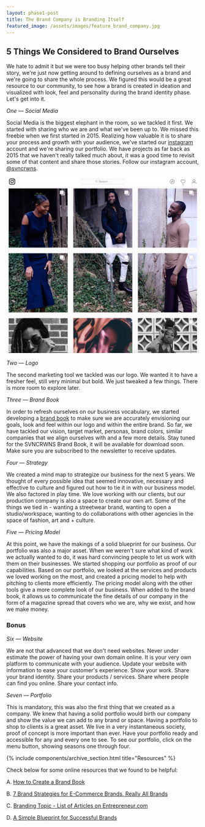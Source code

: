```yaml
---
layout: phase1-post
title: The Brand Company is Branding Itself
featured_image: /assets/images/feature_brand_company.jpg
---
```

5 Things We Considered to Brand Ourselves
-----------------------------------------
We hate to admit it but we were too busy helping other brands tell their story, we're just now getting around to defining ourselves as a brand and we're going to share the whole process.  We figured this would be a great resource to our community, to see how a brand is created in ideation and visualized with look, feel and personality during the brand identity phase.  Let's get into it.

*One &mdash; Social Media*

Social Media is the biggest elephant in the room, so we tackled it first.  We started with sharing who we are and what we've been up to.  We missed this freebie when we first started in 2015.  Realizing how valuable it is to share your process and growth with your audience, we've started our [instagram](http://www.instagram.com/svncrwns) account and we're sharing our portfolio.  We have projects as far back as 2015 that we haven't really talked much about, it was a good time to revisit some of that content and share those stories.  Follow our instagram account, [@svncrwns](http://www.instagram.com/svncrwns).

![Brand Company 001](/assets/images/post_brandcompany.jpg)

*Two &mdash; Logo*

The second marketing tool we tackled was our logo.  We wanted it to have a fresher feel, still very minimal but bold.  We just tweaked a few things.  There is more room to explore later.

*Three &mdash; Brand Book*

In order to refresh ourselves on our business vocabulary, we started developing a [brand book](#) to make sure we are accurately envisioning our goals, look and feel within our logo and within the entire brand.  So far, we have tackled our vision, target market, personas, brand colors, similar companies that we align ourselves with and a few more details.  Stay tuned for the SVNCRWNS Brand Book, it will be available for download soon.  Make sure you are subscribed to the newsletter to receive updates.

*Four &mdash; Strategy*

We created a mind map to strategize our business for the next 5 years.  We thought of every possible idea that seemed innovative, necessary and effective to culture and figured out how to tie it in with our business model.  We also factored in play time.  We love working with our clients, but our production company is also a space to create our own art.  Some of the things we tied in - wanting a streetwear brand, wanting to open a studio/workspace, wanting to do collaborations with other agencies in the space of fashion, art and + culture.

*Five &mdash; Pricing Model*

At this point, we have the makings of a solid blueprint for our business. Our portfolio was also a major asset.  When we weren't sure what kind of work we actually wanted to do, it was hard convincing people to let us work with them on their businesses.  We started shopping our portfolio as proof of our capabilities.  Based on our portfolio, we looked at the services and products we loved working on the most, and created a pricing model to help with pitching to clients more efficiently.  The pricing model along with the other tools give a more complete look of our business.  When added to the brand book, it allows us to communicate the fine details of our company in the form of a magazine spread that covers who we are, why we exist, and how we make money.

### Bonus

*Six &mdash; Website*

We are not that advanced that we don't need websites.  Never under estimate the power of having your own domain online.  It is your very own platform to communicate with your audience.  Update your website with information to ease your customer's experience.  Show your work.  Share your brand identity.  Share your products / services.  Share where people can find you online.  Share your contact info.  

*Seven &mdash; Portfolio*

This is mandatory, this was also the first thing that we created as a company.  We knew that having a solid portfolio would birth our company and show the value we can add to any brand or space.  Having a portfolio to shop to clients is a great asset.  We live in a very instantaneous society, proof of concept is more important than ever.  Have your portfolio ready and accessible for any and every one to see.  To see our portfolio, click on the menu button, showing seasons one through four.

{% include components/archive_section.html title="Resources" %}

Check below for some online resources that we found to be helpful:

A. [How to Create a Brand Book](https://blog.flipsnack.com/how-to-create-a-brand-book-guide-and-examples/)

B. [7 Brand Strategies for E-Commerce Brands, Really All Brands](https://www.entrepreneur.com/article/299952)

C. [Branding Topic - List of Articles on Entrepreneur.com](https://www.entrepreneur.com/topic/branding)

D. [A Simple Blueprint for Successful Brands](https://www.forbes.com/sites/jerrymclaughlin/2011/12/14/a-simple-blueprint-for-a-successful-brand/#2d4767b05484)
